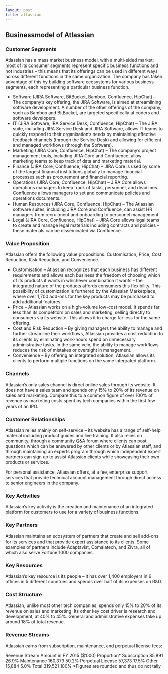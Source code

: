 ```yaml
---
layout: post
title: atlassian
---
```


Businessmodel of Atlassian
---------------------------

### Customer Segments

Atlassian has a mass market business model, with a multi-sided market; most of its consumer segments represent specific business functions and not industries – this means that its offerings can be used in different ways across different functions in the same organization. The company has taken advantage of this by building software ecosystems for various business segments, each representing a particular business function.

 * Software (JIRA Software, BitBucket, Bamboo, Confluence, HipChat) – The company’s key offering, the JIRA Software, is aimed at streamlining software development. A number of the other offerings of the company, such as Bamboo and BitBucket, are targeted specifically at coders and software developers.
* IT (JIRA Software, IRA Service Desk, Confluence, HipChat) – The JIRA suite, including JIRA Service Desk and JIRA Software, allows IT teams to quickly respond to their organisation’s needs by maintaining effective feedback channels (through the Service Desk) and allowing for efficient and managed workflows (through the Software).
* Marketing (JIRA Core, Confluence, HipChat) – The company’s project management tools, including JIRA Core and Confluence, allow marketing teams to keep track of data and marketing material.
* Finance (JIRA Core, Confluence, HipChat) – JIRA Core is used by some of the largest financial institutions globally to manage financial processes such as procurement and financial reporting.
* Operations (JIRA Core, Confluence, HipChat) – JIRA Core allows operations managers to keep track of tasks, personnel, and deadlines. Confluence allows managers to set and communicate policies and operations documents.
* Human Resources (JIRA Core, Confluence, HipChat) – The Atlassian software suites, including JIRA Core and Confluence, can assist HR managers from recruitment and onboarding to personnel management.
* Legal (JIRA Core, Confluence, HipChat) – JIRA Core allows legal teams to create and manage legal materials including contracts and policies – these materials can be disseminated via Confluence.
 ### Value Proposition

Atlassian offers the following value propositions: Customisation, Price, Cost Reduction, Risk Reduction, and Convenience.

 * Customisation – Atlassian recognizes that each business has different requirements and allows each business the freedom of choosing which of its products it wants in whichever combination it wants – the integrated nature of the products affords consumers this flexibility. This possibility of customization is furthered by the Atlassian Marketplace, where over 1,700 add-ons for the key products may be purchased to add additional features.
* Price – Atlassian works on a high-volume low-cost model. It spends far less than its competitors on sales and marketing, selling directly to consumers via its website. This allows it to charge far less for the same offering.
* Cost and Risk Reduction – By giving managers the ability to manage and further streamline their workflows, Atlassian provides a cost reduction to its clients by eliminating work-hours spend on unnecessary administrative tasks. In the same vein, the ability to manage workflows reduces the risk of mistakes or oversight in management.
* Convenience – By offering an integrated solution, Atlassian allows its clients to perform multiple functions on the same integrated platform.
 ### Channels

Atlassian’s only sales channel is direct online sales through its website. It does not have a sales team and spends only 15% to 20% of its revenue on sales and marketing. Compare this to a common figure of over 100% of revenue as marketing costs spent by tech companies within the first few years of an IPO.

### Customer Relationships

Atlassian relies mainly on self-service – its website has a range of self-help material including product guides and live training. It also relies on community, through a community Q&A forum where clients can post questions which can be answered by other clients or by Atlassian staff, and through maintaining an experts program through which independent expert partners can sign up to assist Atlassian clients while showcasing their own products or services.

For personal assistance, Atlassian offers, at a fee, enterprise support services that provide technical account management through direct access to senior engineers in the company.

### Key Activities

Atlassian’s key activity is the creation and maintenance of an integrated platform for customers to use for a variety of business functions.

### Key Partners

Atlassian maintains an ecosystem of partners that create and sell add-ons for its services and that provide expert assistance to its clients. Some examples of partners include Adaptavist, Comalatech, and Zivra, all of which also serve Fortune 1000 companies.

### Key Resources

Atlassian’s key resource is its people – it has over 1,400 employers in 6 offices in 5 different countries and spends over half of its expenses on R&D.

### Cost Structure

Atlassian, unlike most other tech companies, spends only 15% to 20% of its revenue on sales and marketing. Its other key cost driver is research and development, at 40% to 45%. General and administrative expenses take up around 18% of total revenue.

### Revenue Streams

Atlassian earns from subscription, maintenance, and perpetual license fees:

   Revenue Stream Amount in FY 2015 ($’000) Proportion*   Subscription 85,891 26.9%   Maintenance 160,373 50.2%   Perpetual License 57,373 17.5%   Other 15,884 5.0%   Total 319,521 100%    *Figures are rounded and thus do not tally
